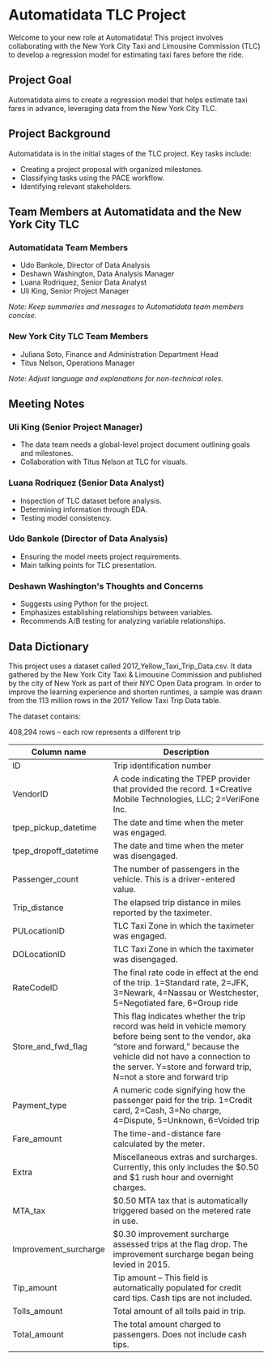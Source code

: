 # Automatidata TLC Project

Welcome to your new role at Automatidata! This project involves collaborating with the New York City Taxi and Limousine Commission (TLC) to develop a regression model for estimating taxi fares before the ride.

## Project Goal

Automatidata aims to create a regression model that helps estimate taxi fares in advance, leveraging data from the New York City TLC.

## Project Background

Automatidata is in the initial stages of the TLC project. Key tasks include:

- Creating a project proposal with organized milestones.
- Classifying tasks using the PACE workflow.
- Identifying relevant stakeholders.

## Team Members at Automatidata and the New York City TLC

### Automatidata Team Members
- Udo Bankole, Director of Data Analysis
- Deshawn Washington, Data Analysis Manager
- Luana Rodriquez, Senior Data Analyst
- Uli King, Senior Project Manager

*Note: Keep summaries and messages to Automatidata team members concise.*

### New York City TLC Team Members
- Juliana Soto, Finance and Administration Department Head
- Titus Nelson, Operations Manager

*Note: Adjust language and explanations for non-technical roles.*

## Meeting Notes

### Uli King (Senior Project Manager)
- The data team needs a global-level project document outlining goals and milestones.
- Collaboration with Titus Nelson at TLC for visuals.

### Luana Rodriquez (Senior Data Analyst)
- Inspection of TLC dataset before analysis.
- Determining information through EDA.
- Testing model consistency.

### Udo Bankole (Director of Data Analysis)
- Ensuring the model meets project requirements.
- Main talking points for TLC presentation.

### Deshawn Washington's Thoughts and Concerns
- Suggests using Python for the project.
- Emphasizes establishing relationships between variables.
- Recommends A/B testing for analyzing variable relationships.

## Data Dictionary

This project uses a dataset called 2017_Yellow_Taxi_Trip_Data.csv. It data gathered by the New York City Taxi & Limousine Commission and published by the city of New York as part of their NYC Open Data program. In order to improve the learning experience and shorten runtimes, a sample was drawn from the 113 million rows in the 2017 Yellow Taxi Trip Data table.

The dataset contains:

408,294 rows – each row represents a different trip

| Column name             | Description                                                                                             |
|-------------------------|---------------------------------------------------------------------------------------------------------|
| ID                      | Trip identification number                                                                              |
| VendorID                | A code indicating the TPEP provider that provided the record. 1=Creative Mobile Technologies, LLC; 2=VeriFone Inc. |
| tpep_pickup_datetime    | The date and time when the meter was engaged.                                                           |
| tpep_dropoff_datetime   | The date and time when the meter was disengaged.                                                        |
| Passenger_count         | The number of passengers in the vehicle. This is a driver-entered value.                                |
| Trip_distance           | The elapsed trip distance in miles reported by the taximeter.                                           |
| PULocationID            | TLC Taxi Zone in which the taximeter was engaged.                                                        |
| DOLocationID            | TLC Taxi Zone in which the taximeter was disengaged.                                                     |
| RateCodeID              | The final rate code in effect at the end of the trip. 1=Standard rate, 2=JFK, 3=Newark, 4=Nassau or Westchester, 5=Negotiated fare, 6=Group ride |
| Store_and_fwd_flag      | This flag indicates whether the trip record was held in vehicle memory before being sent to the vendor, aka “store and forward,” because the vehicle did not have a connection to the server. Y=store and forward trip, N=not a store and forward trip |
| Payment_type            | A numeric code signifying how the passenger paid for the trip. 1=Credit card, 2=Cash, 3=No charge, 4=Dispute, 5=Unknown, 6=Voided trip |
| Fare_amount             | The time-and-distance fare calculated by the meter.                                                     |
| Extra                   | Miscellaneous extras and surcharges. Currently, this only includes the $0.50 and $1 rush hour and overnight charges. |
| MTA_tax                 | $0.50 MTA tax that is automatically triggered based on the metered rate in use.                          |
| Improvement_surcharge   | $0.30 improvement surcharge assessed trips at the flag drop. The improvement surcharge began being levied in 2015. |
| Tip_amount              | Tip amount – This field is automatically populated for credit card tips. Cash tips are not included.    |
| Tolls_amount            | Total amount of all tolls paid in trip.                                                                 |
| Total_amount            | The total amount charged to passengers. Does not include cash tips.                                      |
